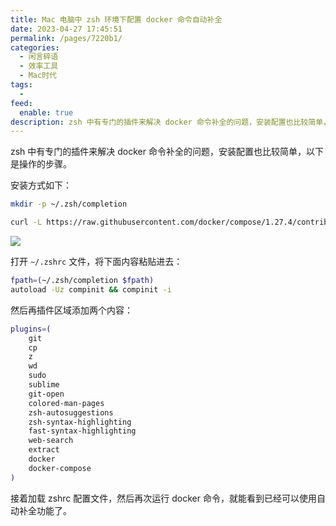 ```yaml
---
title: Mac 电脑中 zsh 环境下配置 docker 命令自动补全
date: 2023-04-27 17:45:51
permalink: /pages/7220b1/
categories:
  - 闲言碎语
  - 效率工具
  - Mac时代
tags:
  -
feed:
  enable: true
description: zsh 中有专门的插件来解决 docker 命令补全的问题，安装配置也比较简单，以下是操作的步骤。
---
```



zsh 中有专门的插件来解决 docker 命令补全的问题，安装配置也比较简单，以下是操作的步骤。

安装方式如下：

```sh
mkdir -p ~/.zsh/completion

curl -L https://raw.githubusercontent.com/docker/compose/1.27.4/contrib/completion/zsh/_docker-compose > ~/.zsh/completion/_docker-compose
```

![](http://t.eryajf.net/imgs/2023/04/cee03a95313195d3.jpg)

打开 `~/.zshrc` 文件，将下面内容粘贴进去：

```sh
fpath=(~/.zsh/completion $fpath)
autoload -Uz compinit && compinit -i
```

然后再插件区域添加两个内容：

```sh
plugins=(
	git
	cp
	z
	wd
	sudo
	sublime
	git-open
	colored-man-pages
	zsh-autosuggestions
  	zsh-syntax-highlighting
	fast-syntax-highlighting
	web-search
	extract
	docker
    docker-compose
)
```

接着加载 zshrc 配置文件，然后再次运行 docker 命令，就能看到已经可以使用自动补全功能了。